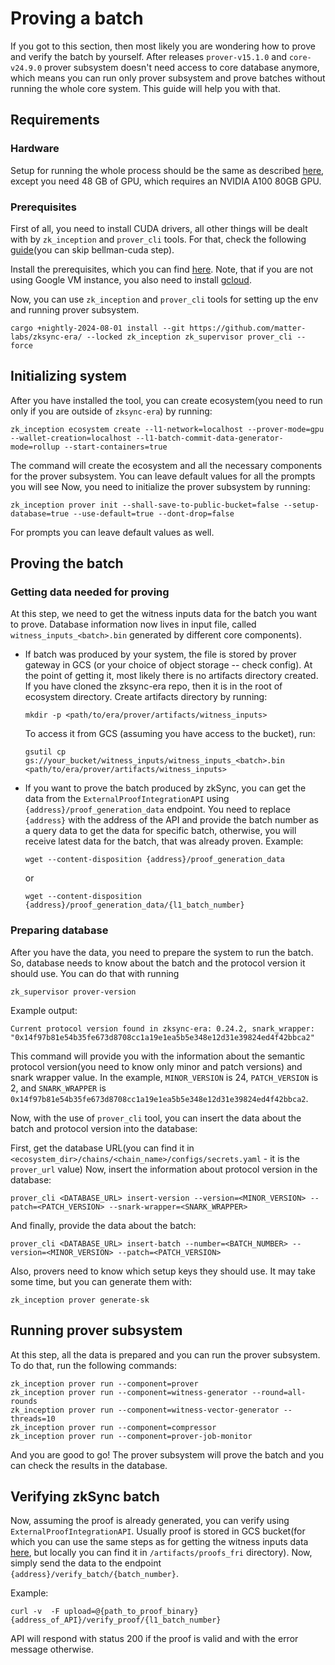 # Proving a batch

If you got to this section, then most likely you are wondering how to prove and verify the batch by yourself. After
releases `prover-v15.1.0` and `core-v24.9.0` prover subsystem doesn't need access to core database anymore, which means
you can run only prover subsystem and prove batches without running the whole core system. This guide will help you with
that.

## Requirements

### Hardware

Setup for running the whole process should be the same as described [here](./01_gcp_vm.md), except you need 48 GB of
GPU, which requires an NVIDIA A100 80GB GPU.

### Prerequisites

First of all, you need to install CUDA drivers, all other things will be dealt with by `zk_inception` and `prover_cli`
tools. For that, check the following [guide](./02_setup.md)(you can skip bellman-cuda step).

Install the prerequisites, which you can find
[here](https://github.com/matter-labs/zksync-era/blob/main/docs/guides/setup-dev.md). Note, that if you are not using
Google VM instance, you also need to install [gcloud](https://cloud.google.com/sdk/docs/install#deb).

Now, you can use `zk_inception` and `prover_cli` tools for setting up the env and running prover subsystem.

```shell
cargo +nightly-2024-08-01 install --git https://github.com/matter-labs/zksync-era/ --locked zk_inception zk_supervisor prover_cli --force
```

## Initializing system

After you have installed the tool, you can create ecosystem(you need to run only if you are outside of `zksync-era`) by
running:

```shell
zk_inception ecosystem create --l1-network=localhost --prover-mode=gpu --wallet-creation=localhost --l1-batch-commit-data-generator-mode=rollup --start-containers=true
```

The command will create the ecosystem and all the necessary components for the prover subsystem. You can leave default
values for all the prompts you will see Now, you need to initialize the prover subsystem by running:

```shell
zk_inception prover init --shall-save-to-public-bucket=false --setup-database=true --use-default=true --dont-drop=false
```

For prompts you can leave default values as well.

## Proving the batch

### Getting data needed for proving

At this step, we need to get the witness inputs data for the batch you want to prove. Database information now lives in
input file, called `witness_inputs_<batch>.bin` generated by different core components).

- If batch was produced by your system, the file is stored by prover gateway in GCS (or your choice of object storage --
  check config). At the point of getting it, most likely there is no artifacts directory created. If you have cloned the
  zksync-era repo, then it is in the root of ecosystem directory. Create artifacts directory by running:

  ```shell
  mkdir -p <path/to/era/prover/artifacts/witness_inputs>
  ```

  To access it from GCS (assuming you have access to the bucket), run:

  ```shell
  gsutil cp gs://your_bucket/witness_inputs/witness_inputs_<batch>.bin <path/to/era/prover/artifacts/witness_inputs>
  ```

- If you want to prove the batch produced by zkSync, you can get the data from the `ExternalProofIntegrationAPI` using
  `{address}/proof_generation_data` endpoint. You need to replace `{address}` with the address of the API and provide
  the batch number as a query data to get the data for specific batch, otherwise, you will receive latest data for the
  batch, that was already proven. Example:

  ```shell
  wget --content-disposition {address}/proof_generation_data
  ```

  or

  ```shell
  wget --content-disposition {address}/proof_generation_data/{l1_batch_number}
  ```

### Preparing database

After you have the data, you need to prepare the system to run the batch. So, database needs to know about the batch and
the protocol version it should use. You can do that with running

```shell
zk_supervisor prover-version
```

Example output:

```shell
Current protocol version found in zksync-era: 0.24.2, snark_wrapper: "0x14f97b81e54b35fe673d8708cc1a19e1ea5b5e348e12d31e39824ed4f42bbca2"
```

This command will provide you with the information about the semantic protocol version(you need to know only minor and
patch versions) and snark wrapper value. In the example, `MINOR_VERSION` is 24, `PATCH_VERSION` is 2, and
`SNARK_WRAPPER` is `0x14f97b81e54b35fe673d8708cc1a19e1ea5b5e348e12d31e39824ed4f42bbca2`.

Now, with the use of `prover_cli` tool, you can insert the data about the batch and protocol version into the database:

First, get the database URL(you can find it in `<ecosystem_dir>/chains/<chain_name>/configs/secrets.yaml` - it is the
`prover_url` value) Now, insert the information about protocol version in the database:

```shell
prover_cli <DATABASE_URL> insert-version --version=<MINOR_VERSION> --patch=<PATCH_VERSION> --snark-wrapper=<SNARK_WRAPPER>
```

And finally, provide the data about the batch:

```shell
prover_cli <DATABASE_URL> insert-batch --number=<BATCH_NUMBER> --version=<MINOR_VERSION> --patch=<PATCH_VERSION>
```

Also, provers need to know which setup keys they should use. It may take some time, but you can generate them with:

```shell
zk_inception prover generate-sk
```

## Running prover subsystem

At this step, all the data is prepared and you can run the prover subsystem. To do that, run the following commands:

```shell
zk_inception prover run --component=prover
zk_inception prover run --component=witness-generator --round=all-rounds
zk_inception prover run --component=witness-vector-generator --threads=10
zk_inception prover run --component=compressor
zk_inception prover run --component=prover-job-monitor
```

And you are good to go! The prover subsystem will prove the batch and you can check the results in the database.

## Verifying zkSync batch

Now, assuming the proof is already generated, you can verify using `ExternalProofIntegrationAPI`. Usually proof is
stored in GCS bucket(for which you can use the same steps as for getting the witness inputs data
[here](#getting-data-needed-for-proving), but locally you can find it in `/artifacts/proofs_fri` directory). Now, simply
send the data to the endpoint `{address}/verify_batch/{batch_number}`.

Example:

```shell
curl -v  -F upload=@{path_to_proof_binary} {address_of_API}/verify_proof/{l1_batch_number}
```

API will respond with status 200 if the proof is valid and with the error message otherwise.
